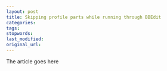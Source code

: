 ```yaml
---
layout: post
title: Skipping profile parts while running through BBEdit
categories:
tags:
stopwords:
last_modified:
original_url: 
---
```


The article goes here

